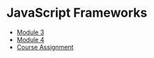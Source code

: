 # JavaScript Frameworks

<div class="menu"></div>

- [Module 3](module-3/overview)
- [Module 4](module-4/overview)
- [Course Assignment](ca)
